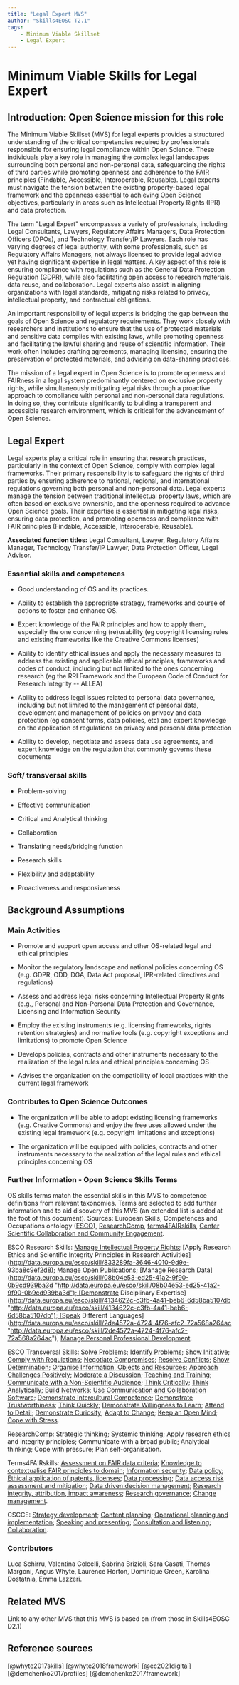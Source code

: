 ```yaml
---
title: "Legal Expert MVS"
author: "Skills4EOSC T2.1"
tags: 
    - Minimum Viable Skillset
    - Legal Expert
---
```


# Minimum Viable Skills for **Legal Expert**

## Introduction: Open Science mission for this role

The Minimum Viable Skillset (MVS) for legal experts provides a structured understanding of the critical competencies required by professionals responsible for ensuring legal compliance within Open Science. These individuals play a key role in managing the complex legal landscapes surrounding both personal and non-personal data, safeguarding the rights of third parties while promoting openness and adherence to the FAIR principles (Findable, Accessible, Interoperable, Reusable). Legal experts must navigate the tension between the existing property-based legal framework and the openness essential to achieving Open Science objectives, particularly in areas such as Intellectual Property Rights (IPR) and data protection.

The term "Legal Expert" encompasses a variety of professionals, including Legal Consultants, Lawyers, Regulatory Affairs Managers, Data Protection Officers (DPOs), and Technology Transfer/IP Lawyers. Each role has varying degrees of legal authority, with some professionals, such as Regulatory Affairs Managers, not always licensed to provide legal advice yet having significant expertise in legal matters. A key aspect of this role is ensuring compliance with regulations such as the General Data Protection Regulation (GDPR), while also facilitating open access to research materials, data reuse, and collaboration. Legal experts also assist in aligning organizations with legal standards, mitigating risks related to privacy, intellectual property, and contractual obligations.

An important responsibility of legal experts is bridging the gap between the goals of Open Science and regulatory requirements. They work closely with researchers and institutions to ensure that the use of protected materials and sensitive data complies with existing laws, while promoting openness and facilitating the lawful sharing and reuse of scientific information. Their work often includes drafting agreements, managing licensing, ensuring the preservation of protected materials, and advising on data-sharing practices.

The mission of a legal expert in Open Science is to promote openness and FAIRness in a legal system predominantly centered on exclusive property rights, while simultaneously mitigating legal risks through a proactive approach to compliance with personal and non-personal data regulations. In doing so, they contribute significantly to building a transparent and accessible research environment, which is critical for the advancement of Open Science.

## Legal Expert


Legal experts play a critical role in ensuring that research practices, particularly in the context of Open Science, comply with complex legal frameworks. Their primary responsibility is to safeguard the rights of third parties by ensuring adherence to national, regional, and international regulations governing both personal and non-personal data. Legal experts manage the tension between traditional intellectual property laws, which are often based on exclusive ownership, and the openness required to advance Open Science goals. Their expertise is essential in mitigating legal risks, ensuring data protection, and promoting openness and compliance with FAIR principles (Findable, Accessible, Interoperable, Reusable).

**Associated function titles:** Legal Consultant, Lawyer, Regulatory Affairs Manager, Technology Transfer/IP Lawyer, Data Protection Officer, Legal Advisor.

### Essential skills and competences 

- Good understanding of OS and its practices.

- Ability to establish the appropriate strategy, frameworks and course of actions to foster and enhance OS.

- Expert knowledge of the FAIR principles and how to apply them, especially the one concerning (re)usability (eg copyright licensing rules and existing frameworks like the Creative Commons licenses)  

- Ability to identify ethical issues and apply the necessary measures to address the existing and applicable ethical principles, frameworks and codes of conduct, including but not limited to the ones concerning research (eg the RRI Framework and the European Code of Conduct for Research Integrity -- ALLEA)

- Ability to address legal issues related to personal data governance, including but not limited to the management of personal data, development and management of policies on privacy and data protection (eg consent forms, data policies, etc) and expert knowledge on the application of regulations on privacy and personal data protection

- Ability to develop, negotiate and assess data use agreements, and expert knowledge on the regulation that commonly governs these documents
  
### Soft/ transversal skills

- Problem-solving

- Effective communication

- Critical and Analytical thinking

- Collaboration

- Translating needs/bridging function

- Research skills

- Flexibility and adaptability

- Proactiveness and responsiveness

## Background Assumptions

### Main Activities

- Promote and support open access and other OS-related legal and ethical principles

- Monitor the regulatory landscape and national policies concerning OS (e.g. GDPR, ODD, DGA, Data Act proposal, IPR-related directives and regulations)

- Assess and address legal risks concerning Intellectual Property Rights (e.g., Personal and Non-Personal Data Protection and Governance, Licensing and Information Security

- Employ the existing instruments (e.g. licensing frameworks, rights retention strategies) and normative tools (e.g. copyright exceptions and limitations) to promote Open Science

- Develops policies, contracts and other instruments necessary to the realization of the legal rules and ethical principles concerning OS

- Advises the organization on the compatibility of local practices with the current legal framework

### Contributes to Open Science Outcomes

- The organization will be able to adopt existing licensing frameworks (e.g. Creative Commons) and enjoy the free uses allowed under the existing legal framework (e.g. copyright limitations and exceptions)

- The organization will be equipped with policies, contracts and other instruments necessary to the realization of the legal rules and ethical principles concerning OS

### Further Information - Open Science Skills Terms

OS skills terms match the essential skills in this MVS to competence definitions from relevant taxonomies. Terms are selected to add further information and to aid discovery of this MVS (an extended list is added at the foot of this document).  Sources: European Skills, Competences and Occupations ontology ([ESCO](https://esco.ec.europa.eu/en/classification/skill_main "https://esco.ec.europa.eu/en/classification/skill_main")), [ResearchComp](https://research-and-innovation.ec.europa.eu/jobs-research/researchcomp-european-competence-framework-researchers_en "https://research-and-innovation.ec.europa.eu/jobs-research/researchcomp-european-competence-framework-researchers_en"), [terms4FAIRskills](https://obofoundry.org/ontology/t4fs.html "https://obofoundry.org/ontology/t4fs.html"), [Center Scientific Collaboration and Community Engagement](https://www.cscce.org/resources/glossary/ "https://www.cscce.org/resources/glossary/").

ESCO Research Skills: [Manage Intellectual Property Rights](http://data.europa.eu/esco/skill/518dc04d-092d-4fa1-bd82-88b7a9278ef7 "http://data.europa.eu/esco/skill/518dc04d-092d-4fa1-bd82-88b7a9278ef7"); [Apply Research Ethics and Scientific Integrity Principles in Research Activities](http://data.europa.eu/esco/skill/833289fa-3646-4010-9d9e-93ba8c9ef2d8); [Manage Open Publications](http://data.europa.eu/esco/skill/da930e2f-6047-4616-a598-bba8ecef3039 "http://data.europa.eu/esco/skill/da930e2f-6047-4616-a598-bba8ecef3039"); [Manage Research Data](http://data.europa.eu/esco/skill/08b04e53-ed25-41a2-9f90-0b9cd939ba3d "http://data.europa.eu/esco/skill/08b04e53-ed25-41a2-9f90-0b9cd939ba3d"); [Demonstrate Disciplinary Expertise](http://data.europa.eu/esco/skill/4134622c-c3fb-4a41-beb6-6d58ba5107db "http://data.europa.eu/esco/skill/4134622c-c3fb-4a41-beb6-6d58ba5107db"); [Speak Different Languages](http://data.europa.eu/esco/skill/2de4572a-4724-4f76-afc2-72a568a264ac "http://data.europa.eu/esco/skill/2de4572a-4724-4f76-afc2-72a568a264ac"); [Manage Personal Professional Development](http://data.europa.eu/esco/skill/a8d24a95-47b3-4f88-92e7-06600bcd3612 "http://data.europa.eu/esco/skill/a8d24a95-47b3-4f88-92e7-06600bcd3612").

ESCO Transversal Skills:  [Solve Problems](http://data.europa.eu/esco/skill/adc6dc11-3376-467b-96c5-9b0a21edc869 "http://data.europa.eu/esco/skill/adc6dc11-3376-467b-96c5-9b0a21edc869"); [Identify Problems](http://data.europa.eu/esco/skill/a628d2d1-f40a-4c37-a357-2801726f2996 "http://data.europa.eu/esco/skill/a628d2d1-f40a-4c37-a357-2801726f2996"); [Show Initiative](http://data.europa.eu/esco/skill/001115fb-569f-4ee6-8381-c6807ef2527f "http://data.europa.eu/esco/skill/001115fb-569f-4ee6-8381-c6807ef2527f"); [Comply with Regulations](http://data.europa.eu/esco/skill/b618584f-6bdf-4d8f-89a7-f28c2c95afc2 "http://data.europa.eu/esco/skill/b618584f-6bdf-4d8f-89a7-f28c2c95afc2"); [Negotiate Compromises](http://data.europa.eu/esco/skill/7954861c-86d4-4529-afbb-2c23dab9ac74 "http://data.europa.eu/esco/skill/7954861c-86d4-4529-afbb-2c23dab9ac74"); [Resolve Conflicts](http://data.europa.eu/esco/skill/96de2e86-e287-41f2-88ab-15a2343afc6f "http://data.europa.eu/esco/skill/96de2e86-e287-41f2-88ab-15a2343afc6f"); [Show Determination](http://data.europa.eu/esco/skill/19a64e91-bfe3-4c48-9225-3bb1229b12f0 "http://data.europa.eu/esco/skill/19a64e91-bfe3-4c48-9225-3bb1229b12f0"); [Organise Information, Objects and Resources](http://data.europa.eu/esco/skill/6b305973-8993-475f-bd8a-daf037c61401 "http://data.europa.eu/esco/skill/6b305973-8993-475f-bd8a-daf037c61401"); [Approach Challenges Positively](http://data.europa.eu/esco/skill/469748ce-051a-407e-9099-0c9415ac2705 "http://data.europa.eu/esco/skill/469748ce-051a-407e-9099-0c9415ac2705"); [Moderate a Discussion](http://data.europa.eu/esco/skill/5b46f572-7ced-4efd-b270-a81a164d521c "http://data.europa.eu/esco/skill/5b46f572-7ced-4efd-b270-a81a164d521c"); [Teaching and Training](http://data.europa.eu/esco/skill/5c3ab99d-a3f1-4620-9602-d12d2151a03d "http://data.europa.eu/esco/skill/5c3ab99d-a3f1-4620-9602-d12d2151a03d"); [Communicate with a Non-Scientific Audience](http://data.europa.eu/esco/skill/5c3ab99d-a3f1-4620-9602-d12d2151a03d "http://data.europa.eu/esco/skill/5c3ab99d-a3f1-4620-9602-d12d2151a03d"); [Think Critically](http://data.europa.eu/esco/skill/7dd94ad3-13d6-43fe-8b94-51fcbf67ced9 "http://data.europa.eu/esco/skill/7dd94ad3-13d6-43fe-8b94-51fcbf67ced9"); [Think Analytically](http://data.europa.eu/esco/skill/4707da90-9cfc-46ca-8de0-38a0b7bfb137 "http://data.europa.eu/esco/skill/4707da90-9cfc-46ca-8de0-38a0b7bfb137"); [Build Networks](http://data.europa.eu/esco/skill/bf983f2a-e941-4646-811d-cc81060cb53f "http://data.europa.eu/esco/skill/bf983f2a-e941-4646-811d-cc81060cb53f"); [Use Communication and Collaboration Software](http://data.europa.eu/esco/skill/b080a008-a35d-4bd0-92e9-edf3773bb2b7 "http://data.europa.eu/esco/skill/b080a008-a35d-4bd0-92e9-edf3773bb2b7"); [Demonstrate Intercultural Competence](http://data.europa.eu/esco/skill/c10d5d87-36cf-42f5-8a12-e560fb5f4af8 "http://data.europa.eu/esco/skill/c10d5d87-36cf-42f5-8a12-e560fb5f4af8"); [Demonstrate Trustworthiness](http://data.europa.eu/esco/skill/bcf002ce-90f8-42e5-ac1b-5dba208639b0 "http://data.europa.eu/esco/skill/bcf002ce-90f8-42e5-ac1b-5dba208639b0"); [Think Quickly](http://data.europa.eu/esco/skill/20012caa-b63c-4cb9-b2b8-01a1cfdfc1d1 "http://data.europa.eu/esco/skill/20012caa-b63c-4cb9-b2b8-01a1cfdfc1d1"); [Demonstrate Willingness to Learn](http://data.europa.eu/esco/skill/9bf266a6-188b-4d17-a22f-2f266d76832b "http://data.europa.eu/esco/skill/9bf266a6-188b-4d17-a22f-2f266d76832b"); [Attend to Detail](http://data.europa.eu/esco/skill/83e6510b-ffeb-4aec-959c-4265fd0ff7b7 "http://data.europa.eu/esco/skill/83e6510b-ffeb-4aec-959c-4265fd0ff7b7"); [Demonstrate Curiosity](http://data.europa.eu/esco/skill/429062f1-a958-43ea-83dd-4e1af078c156 "http://data.europa.eu/esco/skill/429062f1-a958-43ea-83dd-4e1af078c156"); [Adapt to Change](http://data.europa.eu/esco/skill/49de9958-2aa4-4eef-a89d-fe5d5bcd28c4 "http://data.europa.eu/esco/skill/49de9958-2aa4-4eef-a89d-fe5d5bcd28c4"); [Keep an Open Mind](http://data.europa.eu/esco/skill/fd89f784-88dc-4d35-abd7-86aa073cab12 "http://data.europa.eu/esco/skill/fd89f784-88dc-4d35-abd7-86aa073cab12"); [Cope with Stress](http://data.europa.eu/esco/skill/7a147904-22b3-498a-b4d9-7bceeb86b45d "http://data.europa.eu/esco/skill/7a147904-22b3-498a-b4d9-7bceeb86b45d").

[ResearchComp](https://research-and-innovation.ec.europa.eu/jobs-research/researchcomp-european-competence-framework-researchers_en "https://research-and-innovation.ec.europa.eu/jobs-research/researchcomp-european-competence-framework-researchers_en"): Strategic thinking; Systemic thinking; Apply research ethics and integrity principles; Communicate with a broad public; Analytical thinking; Cope with pressure; Plan self-organisation.

Terms4FAIRskills: [Assessment on FAIR data criteria](https://www.ebi.ac.uk/ols4/ontologies/t4fs/classes/http%253A%252F%252Fpurl.obolibrary.org%252Fobo%252FT4FS_0000252?lang=en "https://www.ebi.ac.uk/ols4/ontologies/t4fs/classes/http%253A%252F%252Fpurl.obolibrary.org%252Fobo%252FT4FS_0000252?lang=en"); [Knowledge to contextualise FAIR principles to domain](https://www.ebi.ac.uk/ols4/ontologies/t4fs/classes/http%3A%2F%2Fpurl.obolibrary.org%2Fobo%2FT4FS_0000296 "https://www.ebi.ac.uk/ols4/ontologies/t4fs/classes/http%3A%2F%2Fpurl.obolibrary.org%2Fobo%2FT4FS_0000296"); [Information security](https://www.ebi.ac.uk/ols4/ontologies/t4fs/classes/http%253A%252F%252Fpurl.obolibrary.org%252Fobo%252FT4FS_0000107?lang=en "https://www.ebi.ac.uk/ols4/ontologies/t4fs/classes/http%253A%252F%252Fpurl.obolibrary.org%252Fobo%252FT4FS_0000107?lang=en"); [Data policy](https://www.ebi.ac.uk/ols4/ontologies/t4fs/classes/http%253A%252F%252Fpurl.obolibrary.org%252Fobo%252FT4FS_0000333 "https://www.ebi.ac.uk/ols4/ontologies/t4fs/classes/http%253A%252F%252Fpurl.obolibrary.org%252Fobo%252FT4FS_0000333"); [Ethical application of patents, licenses](https://www.ebi.ac.uk/ols4/ontologies/t4fs/classes/http%253A%252F%252Fpurl.obolibrary.org%252Fobo%252FT4FS_0000042?lang=en "https://www.ebi.ac.uk/ols4/ontologies/t4fs/classes/http%253A%252F%252Fpurl.obolibrary.org%252Fobo%252FT4FS_0000042?lang=en"); [Data processing](https://www.ebi.ac.uk/ols4/ontologies/t4fs/classes/http%253A%252F%252Fpurl.obolibrary.org%252Fobo%252FT4FS_0000044?lang=en "https://www.ebi.ac.uk/ols4/ontologies/t4fs/classes/http%253A%252F%252Fpurl.obolibrary.org%252Fobo%252FT4FS_0000044?lang=en"); [Data access risk assessment and mitigation](https://www.ebi.ac.uk/ols4/ontologies/t4fs/classes/http%253A%252F%252Fpurl.obolibrary.org%252Fobo%252FT4FS_0000209?lang=en "https://www.ebi.ac.uk/ols4/ontologies/t4fs/classes/http%253A%252F%252Fpurl.obolibrary.org%252Fobo%252FT4FS_0000209?lang=en"); [Data driven decision management](https://www.ebi.ac.uk/ols4/ontologies/t4fs/classes/http%253A%252F%252Fpurl.obolibrary.org%252Fobo%252FT4FS_0000504?lang=en "https://www.ebi.ac.uk/ols4/ontologies/t4fs/classes/http%253A%252F%252Fpurl.obolibrary.org%252Fobo%252FT4FS_0000504?lang=en"); [Research integrity, attribution, impact awareness](https://www.ebi.ac.uk/ols4/ontologies/t4fs/classes/http%253A%252F%252Fpurl.obolibrary.org%252Fobo%252FT4FS_0000525?lang=en "https://www.ebi.ac.uk/ols4/ontologies/t4fs/classes/http%253A%252F%252Fpurl.obolibrary.org%252Fobo%252FT4FS_0000525?lang=en"); [Research governance](https://www.ebi.ac.uk/ols4/ontologies/t4fs/classes/http%253A%252F%252Fpurl.obolibrary.org%252Fobo%252FT4FS_0000186?lang=en "https://www.ebi.ac.uk/ols4/ontologies/t4fs/classes/http%253A%252F%252Fpurl.obolibrary.org%252Fobo%252FT4FS_0000186?lang=en"); [Change management](https://www.ebi.ac.uk/ols4/ontologies/t4fs/classes/http%253A%252F%252Fpurl.obolibrary.org%252Fobo%252FT4FS_0000411?lang=en "https://www.ebi.ac.uk/ols4/ontologies/t4fs/classes/http%253A%252F%252Fpurl.obolibrary.org%252Fobo%252FT4FS_0000411?lang=en").

CSCCE:  [Strategy development](https://www.cscce.org/glossary/strategy-development/ "https://www.cscce.org/glossary/strategy-development/"); [Content planning](https://www.cscce.org/glossary/content-planning/ "https://www.cscce.org/glossary/content-planning/"); [Operational planning and implementation](https://www.cscce.org/glossary/operational-planning-and-implementation/); [Speaking and presenting](https://www.cscce.org/glossary/speaking-and-presenting/ "https://www.cscce.org/glossary/speaking-and-presenting/"); [Consultation and listening](https://www.cscce.org/glossary/consultation-and-listening/ "https://www.cscce.org/glossary/consultation-and-listening/"); [Collaboration](https://www.cscce.org/glossary/collaboration/ "https://www.cscce.org/glossary/collaboration/").

### Contributors

Luca Schirru, Valentina Colcelli, Sabrina Brizioli, Sara Casati, Thomas Margoni, Angus Whyte, Laurence Horton, Dominique Green, Karolina Dostatnia, Emma Lazzeri.

## Related MVS
Link to any other MVS that this MVS is based on (from those in Skills4EOSC D2.1)


## Reference sources

[@whyte2017skills] [@whyte2018framework] [@ec2021digital] [@demchenko2017profiles] [@demchenko2017framework]
